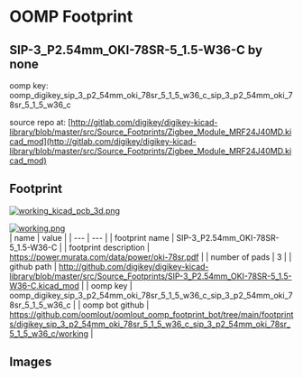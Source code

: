 # OOMP Footprint  
## SIP-3_P2.54mm_OKI-78SR-5_1.5-W36-C  by none  
  
oomp key: oomp_digikey_sip_3_p2_54mm_oki_78sr_5_1_5_w36_c_sip_3_p2_54mm_oki_78sr_5_1_5_w36_c  
  
source repo at: [http://gitlab.com/digikey/digikey-kicad-library/blob/master/src/Source_Footprints/Zigbee_Module_MRF24J40MD.kicad_mod](http://gitlab.com/digikey/digikey-kicad-library/blob/master/src/Source_Footprints/Zigbee_Module_MRF24J40MD.kicad_mod)  
## Footprint  
  
[![working_kicad_pcb_3d.png](working_kicad_pcb_3d_600.png)](working_kicad_pcb_3d.png)  
  
[![working.png](working_600.png)](working.png)  
| name | value | 
| --- | --- | 
| footprint name | SIP-3_P2.54mm_OKI-78SR-5_1.5-W36-C | 
| footprint description | https://power.murata.com/data/power/oki-78sr.pdf | 
| number of pads | 3 | 
| github path | http://github.com/digikey/digikey-kicad-library/blob/master/src/Source_Footprints/SIP-3_P2.54mm_OKI-78SR-5_1.5-W36-C.kicad_mod | 
| oomp key | oomp_digikey_sip_3_p2_54mm_oki_78sr_5_1_5_w36_c_sip_3_p2_54mm_oki_78sr_5_1_5_w36_c | 
| oomp bot github | https://github.com/oomlout/oomlout_oomp_footprint_bot/tree/main/footprints/digikey_sip_3_p2_54mm_oki_78sr_5_1_5_w36_c_sip_3_p2_54mm_oki_78sr_5_1_5_w36_c/working | 
## Images  

